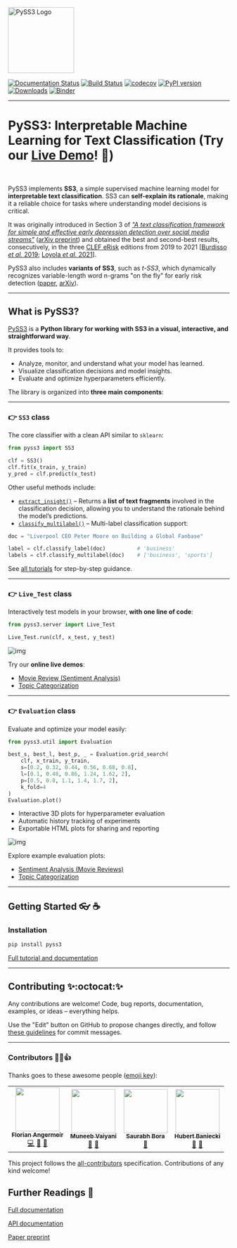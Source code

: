 <img src="https://raw.githubusercontent.com/sergioburdisso/pyss3/master/docs/_static/ss3_logo_banner.png" alt="PySS3 Logo" title="PySS3" height="150" />

[![Documentation Status](https://readthedocs.org/projects/pyss3/badge/?version=latest)](http://pyss3.readthedocs.io/en/latest/?badge=latest)
[![Build Status](https://api.travis-ci.com/sergioburdisso/pyss3.svg?branch=master)](https://app.travis-ci.com/github/sergioburdisso/pyss3)
[![codecov](https://codecov.io/gh/sergioburdisso/pyss3/branch/master/graph/badge.svg)](https://codecov.io/gh/sergioburdisso/pyss3)
[![PyPI version](https://badge.fury.io/py/pyss3.svg)](https://badge.fury.io/py/pyss3)
[![Downloads](https://static.pepy.tech/badge/pyss3)](https://pepy.tech/project/pyss3)
[![Binder](https://mybinder.org/badge_logo.svg)](https://mybinder.org/v2/gh/sergioburdisso/pyss3/master?filepath=examples)

---

# PySS3: Interpretable Machine Learning for Text Classification (Try our [**Live Demo**](https://sergioburdisso.github.io/ss3/)! :cake:)

<br>

PySS3 implements **SS3**, a simple supervised machine learning model for **interpretable text classification**. SS3 can **self-explain its rationale**, making it a reliable choice for tasks where understanding model decisions is critical.  

It was originally introduced in Section 3 of _["A text classification framework for simple and effective early depression detection over social media streams"](https://dx.doi.org/10.1016/j.eswa.2019.05.023)_ ([arXiv preprint](https://arxiv.org/abs/1905.08772)) and obtained the best and second-best results, consecutively, in the three [CLEF eRisk](https://erisk.irlab.org/) editions from 2019 to 2021 [[Burdisso *et al.* 2019](http://ceur-ws.org/Vol-2380/paper_103.pdf); [Loyola *et al.* 2021](http://ceur-ws.org/Vol-2936/paper-81.pdf)].

PySS3 also includes **variants of SS3**, such as _t-SS3_, which dynamically recognizes variable-length word n-grams "on the fly" for early risk detection ([paper](https://doi.org/10.1016/j.patrec.2020.07.001), [arXiv](https://arxiv.org/abs/1911.06147)).

---

## What is PySS3?

[PySS3](https://github.com/sergioburdisso/pyss3) is a **Python library for working with SS3 in a visual, interactive, and straightforward way**.  

It provides tools to:

- Analyze, monitor, and understand what your model has learned.  
- Visualize classification decisions and model insights.  
- Evaluate and optimize hyperparameters efficiently.  

The library is organized into **three main components**:

---

### :point_right: ``SS3`` class

The core classifier with a clean API similar to `sklearn`:

```python
from pyss3 import SS3

clf = SS3()
clf.fit(x_train, y_train)
y_pred = clf.predict(x_test)
```

Other useful methods include:

- [`extract_insight()`](https://pyss3.rtfd.io/en/latest/tutorials/extract-insight.html) – Returns a **list of text fragments** involved in the classification decision, allowing you to understand the rationale behind the model’s predictions.  
- [`classify_multilabel()`](https://pyss3.rtfd.io/en/latest/api/index.html#pyss3.SS3.classify_multilabel) – Multi-label classification support:

```python
doc = "Liverpool CEO Peter Moore on Building a Global Fanbase"

label = clf.classify_label(doc)          # 'business'
labels = clf.classify_multilabel(doc)    # ['business', 'sports']
```

See [all tutorials](https://pyss3.readthedocs.io/en/latest/user_guide/getting-started.html#tutorials) for step-by-step guidance.

---

### :point_right: ``Live_Test`` class

Interactively test models in your browser, **with one line of code**:

```python
from pyss3.server import Live_Test

Live_Test.run(clf, x_test, y_test)
```

![img](https://raw.githubusercontent.com/sergioburdisso/pyss3/master/docs/_static/ss3_live_test.gif)

Try our **online live demos**:

- [Movie Review (Sentiment Analysis)](https://sergioburdisso.github.io/ss3/live_test_online/#30305)  
- [Topic Categorization](https://sergioburdisso.github.io/ss3/live_test_online/#30303)  

---

### :point_right: `Evaluation` class

Evaluate and optimize your model easily:

```python
from pyss3.util import Evaluation

best_s, best_l, best_p, _ = Evaluation.grid_search(
    clf, x_train, y_train,
    s=[0.2, 0.32, 0.44, 0.56, 0.68, 0.8],
    l=[0.1, 0.48, 0.86, 1.24, 1.62, 2],
    p=[0.5, 0.8, 1.1, 1.4, 1.7, 2],
    k_fold=4
)
Evaluation.plot()
```

- Interactive 3D plots for hyperparameter evaluation  
- Automatic history tracking of experiments  
- Exportable HTML plots for sharing and reporting  

![img](https://raw.githubusercontent.com/sergioburdisso/pyss3/master/docs/_static/plot_evaluations.gif)

Explore example evaluation plots:

- [Sentiment Analysis (Movie Reviews)](https://pyss3.readthedocs.io/en/latest/_static/ss3_model_evaluation[movie_review_3grams].html)  
- [Topic Categorization](https://pyss3.readthedocs.io/en/latest/_static/ss3_model_evaluation[topic_categorization_3grams].html)  

---

## Getting Started :eyeglasses: :coffee:

### Installation

```bash
pip install pyss3
```

[Full tutorial and documentation](https://pyss3.readthedocs.io/en/latest/user_guide/getting-started.html)  

---

## Contributing :sparkles::octocat::sparkles:

Any contributions are welcome! Code, bug reports, documentation, examples, or ideas – everything helps.  

Use the "Edit" button on GitHub to propose changes directly, and follow [these guidelines](https://chris.beams.io/posts/git-commit/) for commit messages.

---

### Contributors :muscle::sunglasses::+1:

Thanks goes to these awesome people ([emoji key](https://allcontributors.org/docs/en/emoji-key)):

<!-- ALL-CONTRIBUTORS-LIST:START - Do not remove or modify this section -->
<!-- prettier-ignore-start -->
<!-- markdownlint-disable -->
<table>
  <tr>
    <td align="center"><a href="http://angermeir.me/"><img src="https://avatars3.githubusercontent.com/u/16398152?v=4?s=100" width="100px;" alt=""/><br /><sub><b>Florian Angermeir</b></sub></a><br /><a href="https://github.com/sergioburdisso/pyss3/commits?author=angrymeir" title="Code">💻</a> <a href="#ideas-angrymeir" title="Ideas, Planning, & Feedback">🤔</a> <a href="#data-angrymeir" title="Data">🔣</a></td>
    <td align="center"><a href="https://www.linkedin.com/in/muneebvaiyani/"><img src="https://avatars3.githubusercontent.com/u/36028992?v=4?s=100" width="100px;" alt=""/><br /><sub><b>Muneeb Vaiyani</b></sub></a><br /><a href="#ideas-Vaiyani" title="Ideas, Planning, & Feedback">🤔</a> <a href="#data-Vaiyani" title="Data">🔣</a></td>
    <td align="center"><a href="https://www.saurabhbora.com"><img src="https://avatars2.githubusercontent.com/u/29205181?v=4?s=100" width="100px;" alt=""/><br /><sub><b>Saurabh Bora</b></sub></a><br /><a href="#ideas-enthussb" title="Ideas, Planning, & Feedback">🤔</a></td>
    <td align="center"><a href="https://hbaniecki.com"><img src="https://avatars.githubusercontent.com/u/32574004?v=4?s=100" width="100px;" alt=""/><br /><sub><b>Hubert Baniecki</b></sub></a><br /><a href="#ideas-hbaniecki" title="Ideas, Planning, & Feedback">🤔</a> <a href="https://github.com/sergioburdisso/pyss3/commits?author=hbaniecki" title="Documentation">📖</a></td>
  </tr>
</table>

<!-- markdownlint-restore -->
<!-- prettier-ignore-end -->

<!-- ALL-CONTRIBUTORS-LIST:END -->

This project follows the [all-contributors](https://github.com/all-contributors/all-contributors) specification. Contributions of any kind welcome!

## Further Readings :scroll:


[Full documentation](https://pyss3.readthedocs.io)

[API documentation](https://pyss3.readthedocs.io/en/latest/api/)

[Paper preprint](https://arxiv.org/abs/1912.09322)
